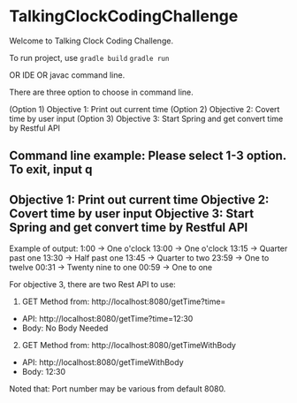 
# TalkingClockCodingChallenge
Welcome to Talking Clock Coding Challenge. 

To run project, use 
  `gradle build` 
  `gradle run`
  
  OR IDE OR javac command line.
  

There are three option to choose in command line.

(Option 1) Objective 1: Print out current time 
(Option 2) Objective 2: Covert time by user input
(Option 3) Objective 3: Start Spring and get convert time by Restful API

Command line example:
Please select 1-3 option. To exit, input q
-----------------------------------------------------------
Objective 1: Print out current time
Objective 2: Covert time by user input
Objective 3: Start Spring and get convert time by Restful API
-----------------------------------------------------------

Example of output:
1:00  -> One o'clock
13:00 -> One o'clock
13:15 -> Quarter past one
13:30 -> Half past one
13:45 -> Quarter to two
23:59 -> One to twelve
00:31 -> Twenty nine to one
00:59 -> One to one

For objective 3, there are two Rest API to use:
1. GET Method from: http://localhost:8080/getTime?time=<time>
  - API: http://localhost:8080/getTime?time=12:30
  - Body: No Body Needed
  
2. GET Method from: http://localhost:8080/getTimeWithBody
  - API: http://localhost:8080/getTimeWithBody
  - Body: 12:30
  
Noted that: Port number may be various from default 8080.
